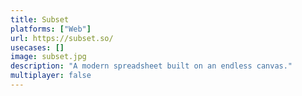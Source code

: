 ```yaml
---
title: Subset
platforms: ["Web"]
url: https://subset.so/
usecases: []
image: subset.jpg
description: "A modern spreadsheet built on an endless canvas."
multiplayer: false
---
```

